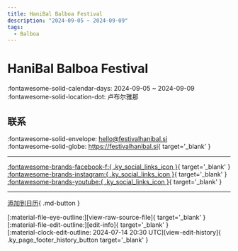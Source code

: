 ```yaml
---
title: HaniBal Balboa Festival
description: "2024-09-05 ~ 2024-09-09"
tags:
  - Balboa
---
```


# HaniBal Balboa Festival 

:fontawesome-solid-calendar-days: 2024-09-05 ~ 2024-09-09  
:fontawesome-solid-location-dot: 卢布尔雅那  

## 联系

:fontawesome-solid-envelope: <hello@festivalhanibal.si>  
:fontawesome-solid-globe: <https://festivalhanibal.si>{ target='_blank' }  

---

 [:fontawesome-brands-facebook-f:{ .ky_social_links_icon }](https://www.facebook.com/festivalhanibal){ target='_blank' } [:fontawesome-brands-instagram:{ .ky_social_links_icon }](https://instagram.com/festivalhanibal){ target='_blank' } [:fontawesome-brands-youtube:{ .ky_social_links_icon }](https://youtube.com/@balboafestivalhanibal9598){ target='_blank' }

---

[添加到日历](https://swing.news/ics/zh-Hans/2024/si/haniBal-balboa-festival-2024.ics){ .md-button }

<div class="ky_page_footer" markdown>
<div class="ky_page_footer_trailing" markdown="span">
[:material-file-eye-outline:][view-raw-source-file]{ target='_blank' }
[:material-file-edit-outline:][edit-info]{ target='_blank' }
</div>
<div class="ky_page_footer_leading" markdown="span">
[:material-clock-edit-outline: 2024-07-14 20:30 UTC][view-edit-history]{ .ky_page_footer_history_button target='_blank' }
</div>
</div>

[view-raw-source-file]: https://github.com/swingdance/events/blob/main/2024/si/haniBal-balboa-festival-2024.json "查看原始源文件"
[edit-info]: https://github.com/swingdance/events/issues/new?assignees=&labels=update+event&projects=&template=03-update_entity.yml&title=%5B2024%2Fsi%5D%20HaniBal%20Balboa%20Festival&region=si&year=2024&id=haniBal-balboa-festival-2024&name=HaniBal%20Balboa%20Festival&org_id= "编辑信息"

[view-edit-history]: https://github.com/swingdance/events/commits/main/2024/si/haniBal-balboa-festival-2024.json "查看编辑历史"
